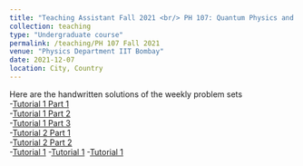 ```yaml
---
title: "Teaching Assistant Fall 2021 <br/> PH 107: Quantum Physics and Application"
collection: teaching
type: "Undergraduate course"
permalink: /teaching/PH 107 Fall 2021
venue: "Physics Department IIT Bombay"
date: 2021-12-07
location: City, Country
---
```



Here are the handwritten solutions of the weekly problem sets <br/>
  -[Tutorial 1 Part 1](http://prakharbansal16.github.io/Tutorials/PH107/BB%20Radiation-%20Tutorial%201%20Solutions.pdf)<br/>
  -[Tutorial 1 Part 2](http://prakharbansal16.github.io/Tutorials/PH107/Compton-Tutorial%201%20Solutions.pdf)<br/>
  -[Tutorial 1 Part 3](http://prakharbansal16.github.io/Tutorials/PH107/Photoelectric%20Effect-Tutorial%201%20Solution.pdf)<br/>
  -[Tutorial 2 Part 1](http://prakharbansal16.github.io/Tutorials/PH107/Tutorial%202%20-%20Part%201%20Solution.pdf																									)<br/>
  -[Tutorial 2 Part 2](http://prakharbansal16.github.io/Tutorials/PH107/Tutorial%202%20-%20Part%202%20Solution.pdf																									)<br/>
-[Tutorial 1]()
-[Tutorial 1]()
-[Tutorial 1]()
